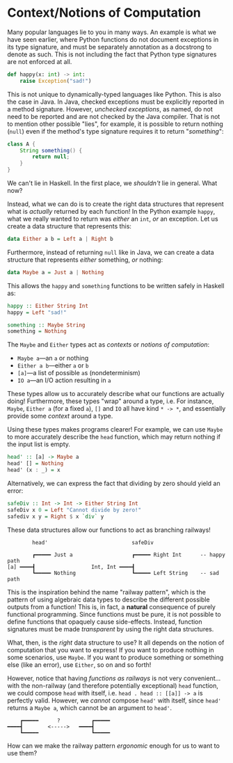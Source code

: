 # Context/Notions of Computation

Many popular languages lie to you in many ways. An example is what we have seen earlier, where Python functions do not document exceptions in its type signature, and must be separately annotation as a docstrong to denote as such. This is not including the fact that Python type signatures are not enforced at all.
```python
def happy(x: int) -> int:
    raise Exception("sad!")
```
This is not unique to dynamically-typed languages like Python. This is also the case in Java. In Java, checked exceptions must be explicitly reported in a method signature. However, _unchecked exceptions_, as named, do not need to be reported and are not checked by the Java compiler. That is not to mention other possible "lies", for example, it is possible to return nothing (`null`) even if the method's type signature requires it to return "_something_":

```java
class A {
    String something() {
        return null;
    }
}
```
We can't lie in Haskell. In the first place, we _shouldn't_ lie in general. What now?

Instead, what we can do is to create the right data structures that represent what is _actually_ returned by each function! In the Python example `happy`, what we really wanted to return was _either_ an `int`, _or_ an exception. Let us create a data structure that represents this:
```haskell
data Either a b = Left a | Right b
```
Furthermore, instead of returning `null` like in Java, we can create a data structure that represents _either_ something, _or_ nothing:
```haskell
data Maybe a = Just a | Nothing
```

This allows the `happy` and `something` functions to be written safely in Haskell as:
```haskell
happy :: Either String Int
happy = Left "sad!"

something :: Maybe String
something = Nothing
```

The `Maybe` and `Either` types act as _contexts_ or _notions of computation_:
- `Maybe a`&mdash;an `a` or nothing
- `Either a b`&mdash;either `a` or `b`
- `[a]`&mdash;a list of possible `a`s (nondeterminism)
- `IO a`&mdash;an I/O action resulting in `a`

These types allow us to accurately describe what our functions are actually doing! Furthermore, these types "wrap" around a type, i.e. For instance, `Maybe`, `Either a` (for a fixed `a`), `[]` and `IO` all have kind `* -> *`, and essentially provide some _context_ around a type.

Using these types makes programs clearer! For example, we can use `Maybe` to more accurately describe the `head` function, which may return nothing if the input list is empty.
```haskell
head' :: [a] -> Maybe a
head' [] = Nothing
head' (x : _) = x
```
Alternatively, we can express the fact that dividing by zero should yield an error:
```haskell
safeDiv :: Int -> Int -> Either String Int
safeDiv x 0 = Left "Cannot divide by zero!"
safediv x y = Right $ x `div` y
```

These data structures allow our functions to act as branching railways!

```
        head'                           safeDiv

        ┏━━━━━ Just a                   ┏━━━━━ Right Int      -- happy path
[a] ━━━━┫                  Int, Int ━━━━┫
        ┗━━━━━ Nothing                  ┗━━━━━ Left String    -- sad path
```

This is the inspiration behind the name "railway pattern", which is the pattern of using algebraic data types to describe the different possible outputs from a function! This is, in fact, a **natural** consequence of purely functional programming. Since functions must be pure, it is not possible to define functions that opaquely cause side-effects. Instead, function signatures must be made _transparent_ by using the right data structures.

What, then, is the _right_ data structure to use? It all depends on the notion of computation that you want to express! If you want to produce nothing in some scenarios, use `Maybe`. If you want to produce something or something else (like an error), use `Either`, so on and so forth!

However, notice that having _functions as railways_ is not very convenient... with the non-railway (and therefore potentially exceptional) `head` function, we could compose `head` with itself, i.e. `head . head :: [[a]] -> a` is perfectly valid. However, we _cannot_ compose `head'` with itself, since `head'` returns a `Maybe a`, which cannot be an argument to `head'`. 

```
    ┏━━━━━      ?          ┏━━━━━
━━━━┫        <----->   ━━━━┫
    ┗━━━━━                 ┗━━━━━
```

How can we make the railway pattern _ergonomic_ enough for us to want to use them? 

